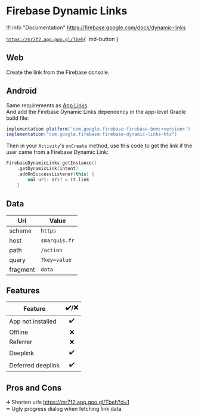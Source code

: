 # Firebase Dynamic Links

!!! info "Documentation" 
    https://firebase.google.com/docs/dynamic-links

[`https://mr7f2.app.goo.gl/Tbeh`](https://mr7f2.app.goo.gl/Tbeh){ .md-button }

## Web

Create the link from the Firebase console.

## Android

Same requirements as [App Links](app-links.md).  
And add the Firebase Dynamic Links dependency in the app-level Gradle build file:

```groovy title="app/build.gradle.kts"
implementation platform('com.google.firebase:firebase-bom:<version>')
implementation("com.google.firebase:firebase-dynamic-links-ktx")
```

Then in your `Activity`'s `onCreate` method, use this code to get the link if the user came from a Firebase Dynamic Link:

```kotlin
FirebaseDynamicLinks.getInstance()
    .getDynamicLink(intent)
    .addOnSuccessListener(this) {
        val uri: Uri? = it.link
    }
```

## Data

| Uri | Value |
|---|---|
| scheme | `https` |
| host | `smarquis.fr` |
| path | `/action` |
| query | `?key=value` |
| fragment | `data` |

## Features

| Feature | ✔️/❌ |
|---|:---:|
| App not installed | ✔️ |
| Offline | ❌ |
| Referrer | ❌ |
| Deeplink | ✔️ |
| Deferred deeplink | ✔️ |

## Pros and Cons

➕ Shorten urls https://mr7f2.app.goo.gl/Tbeh?d=1  
➖ Ugly progress dialog when fetching link data  

